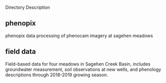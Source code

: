 Directory Description

## phenopix
phenopix data processing of phenocam imagery at sagehen meadows

## field data
Field-based data for four meadows in Sagehen Creek Basin, includes groundwater measurement, soil observations at new wells, and phenology descriptions through 2018-2019 growing season.
